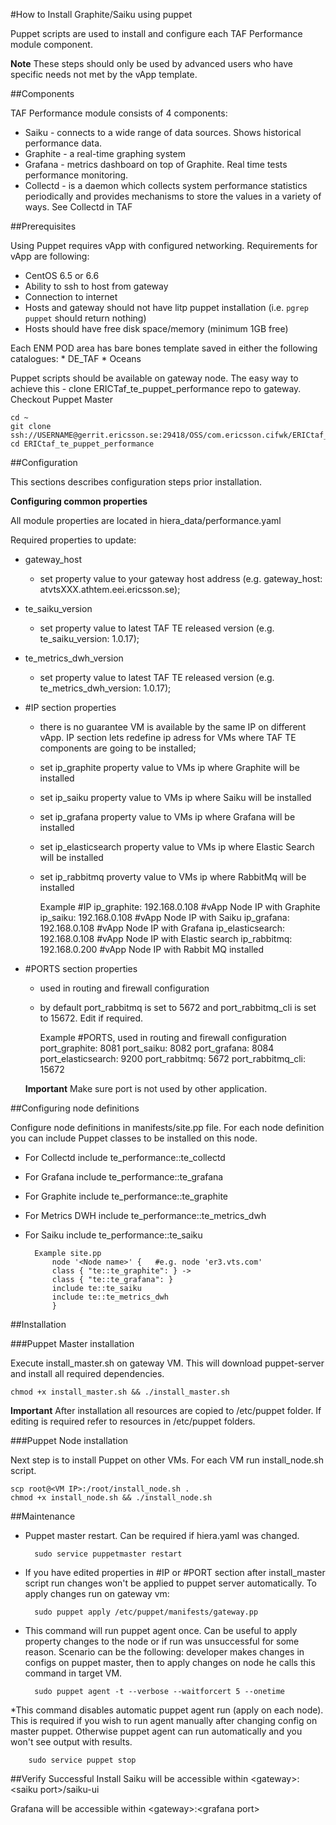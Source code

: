 <head>
    <title>Environment Setup Using Puppet</title>
</head>

#How to Install Graphite/Saiku using puppet

Puppet scripts are used to install and configure each TAF Performance module component.

**Note** These steps should only be used by advanced users who have specific needs not met by the vApp template.

##Components

TAF Performance module consists of 4 components:

* Saiku - connects to a wide range of data sources. Shows historical performance data.
* Graphite - a real-time graphing system
* Grafana - metrics dashboard on top of Graphite. Real time tests performance monitoring.
* Collectd - is a daemon which collects system performance statistics periodically and provides mechanisms to store the values in a variety of ways. See Collectd in TAF

##Prerequisites

Using Puppet requires vApp with configured networking.  Requirements for vApp are following:

* CentOS 6.5 or 6.6
* Ability to ssh to host from gateway
* Connection to internet
* Hosts and gateway should not have litp puppet installation (i.e. `pgrep puppet` should return nothing)
* Hosts should have free disk space/memory (minimum 1GB free)

Each ENM POD area has bare bones template saved in either the following catalogues: * DE_TAF * Oceans

Puppet scripts should be available on gateway node. The easy way to achieve this - clone ERICTaf_te_puppet_performance repo to gateway.
Checkout Puppet Master

    cd ~
    git clone ssh://USERNAME@gerrit.ericsson.se:29418/OSS/com.ericsson.cifwk/ERICtaf_te_puppet_performance
    cd ERICtaf_te_puppet_performance


##Configuration

This sections describes configuration steps prior installation.

**Configuring common properties**

All module properties are located in hiera_data/performance.yaml

Required properties to update:

* gateway_host
    * set property value to your gateway host address (e.g. gateway_host: atvtsXXX.athtem.eei.ericsson.se);
* te_saiku_version
    * set property value to latest TAF TE released version (e.g. te_saiku_version: 1.0.17);
* te_metrics_dwh_version
    * set property value to latest TAF TE released version (e.g. te_metrics_dwh_version: 1.0.17);
* \#IP section properties
    * there is no guarantee VM is available by the same IP on different vApp. IP section lets redefine ip adress for VMs where TAF TE components are going to be installed;
    * set ip_graphite property value to VMs ip where Graphite will be installed
    * set ip_saiku property value to VMs ip where Saiku will be installed
    * set ip_grafana property value to VMs ip where Grafana will be installed
    * set ip_elasticsearch property value to VMs ip where Elastic Search will be installed
    * set ip_rabbitmq proverty value to VMs ip where RabbitMq will be installed

        Example
        \#IP
        ip_graphite: 192.168.0.108                      #vApp Node IP with Graphite
        ip_saiku: 192.168.0.108                         #vApp Node IP with Saiku
        ip_grafana: 192.168.0.108                       #vApp Node IP with Grafana
        ip_elasticsearch: 192.168.0.108                 #vApp Node IP with Elastic search
        ip_rabbitmq: 192.168.0.200                      #vApp Node IP with Rabbit MQ installed
* \#PORTS section properties
    * used in routing and firewall configuration
    * by default port_rabbitmq is set to 5672 and port_rabbitmq_cli is set to 15672. Edit if required.

        Example
        #PORTS, used in routing and firewall configuration
        port_graphite: 8081
        port_saiku: 8082
        port_grafana: 8084
        port_elasticsearch: 9200
        port_rabbitmq: 5672
        port_rabbitmq_cli: 15672

    **Important**
        Make sure port is not used by other application.

##Configuring node definitions

Configure node definitions in manifests/site.pp file. For each node definition you can include Puppet classes to be installed on this node.

* For Collectd include te_performance::te_collectd
* For Grafana include te_performance::te_grafana
* For Graphite include te_performance::te_graphite
* For Metrics DWH include te_performance::te_metrics_dwh
* For Saiku include te_performance::te_saiku

        Example site.pp
            node '<Node name>' {   #e.g. node 'er3.vts.com'
            class { "te::te_graphite": } ->
            class { "te::te_grafana": }
            include te::te_saiku
            include te::te_metrics_dwh
            }
##Installation

###Puppet Master installation

Execute install_master.sh on gateway VM. This will download puppet-server and install all required dependencies.

    chmod +x install_master.sh && ./install_master.sh

**Important**
After installation all resources are copied to /etc/puppet folder. If editing is required refer to resources in /etc/puppet folders.

###Puppet Node installation

Next step is to install Puppet on other VMs. For each VM run install_node.sh script.

    scp root@<VM IP>:/root/install_node.sh .
    chmod +x install_node.sh && ./install_node.sh

##Maintenance

* Puppet master restart. Can be required if hiera.yaml was changed.

        sudo service puppetmaster restart

* If you have edited properties in #IP or #PORT section after install_master script run changes won't be applied to puppet server automatically. To apply changes run on gateway vm:

        sudo puppet apply /etc/puppet/manifests/gateway.pp

* This command will run puppet agent once. Can be useful to apply property changes to the node or if run was unsuccessful for some reason.
  Scenario can be the following: developer makes changes in configs on puppet master, then to apply changes on node he calls this command in target VM.

        sudo puppet agent -t --verbose --waitforcert 5 --onetime

*This command disables automatic puppet agent run (apply on each node). This is required if you wish to run agent manually after changing config on master puppet. Otherwise puppet agent can run automatically and you won't see output with results.

        sudo service puppet stop

##Verify Successful Install
Saiku will be accessible within \<gateway\>:\<saiku port\>/saiku-ui

Grafana will be accessible within \<gateway\>:\<grafana port\>
